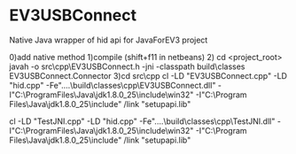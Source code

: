 # EV3USBConnect

Native Java wrapper of hid api for JavaForEV3 project

0)add native method
1)compile (shift+f11 in netbeans)
2) cd <project_root> 
javah -o src\cpp\EV3USBConnect.h -jni -classpath build\classes EV3USBConnect.Connector
3)cd src\cpp
cl -LD "EV3USBConnect.cpp" -LD "hid.cpp" -Fe"..\..\build\classes\cpp\EV3USBConnect.dll" -I"C:\ProgramFiles\Java\jdk1.8.0_25\include\win32" -I"C:\Program Files\Java\jdk1.8.0_25\include" /link "setupapi.lib"

cl -LD "TestJNI.cpp" -LD "hid.cpp" -Fe"..\..\build\classes\cpp\TestJNI.dll" -I"C:\ProgramFiles\Java\jdk1.8.0_25\include\win32" -I"C:\Program Files\Java\jdk1.8.0_25\include" /link "setupapi.lib"
